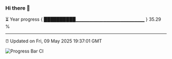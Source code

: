 ### Hi there 👋

⏳ Year progress { ██████████▁▁▁▁▁▁▁▁▁▁▁▁▁▁▁▁▁▁▁▁ } 35.29 %

---

⏰ Updated on Fri, 09 May 2025 19:37:01 GMT

![Progress Bar CI](https://github.com/IshwaranRudhara/GIT-ACTION/workflows/Progress%20Bar%20CI/badge.svg)
